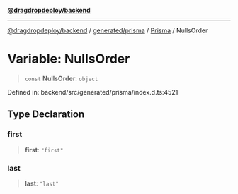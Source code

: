 [**@dragdropdeploy/backend**](../../../../../README.md)

***

[@dragdropdeploy/backend](../../../../../README.md) / [generated/prisma](../../../README.md) / [Prisma](../README.md) / NullsOrder

# Variable: NullsOrder

> `const` **NullsOrder**: `object`

Defined in: backend/src/generated/prisma/index.d.ts:4521

## Type Declaration

### first

> **first**: `"first"`

### last

> **last**: `"last"`
